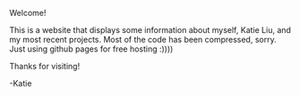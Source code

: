 Welcome! 

This is a website that displays some information about myself, Katie Liu, and my most recent projects.
Most of the code has been compressed, sorry. Just using github pages for free hosting :)))) 


Thanks for visiting! 

-Katie
